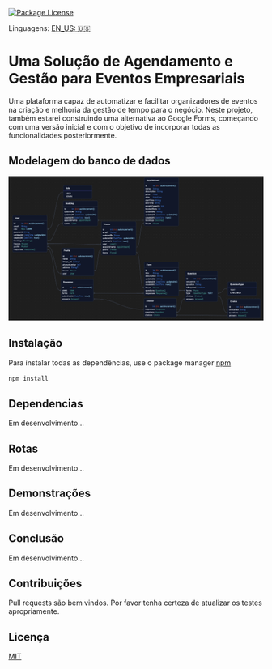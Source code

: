 <a href="https://www.npmjs.com/~nestjscore" target="_blank"><img src="https://img.shields.io/npm/l/@nestjs/core.svg" alt="Package License" /></a>

Linguagens: <a href="https://www.npmjs.com/~nestjscore" target="_blank">EN_US: 🇺🇸</a>

# Uma Solução de Agendamento e Gestão para Eventos Empresariais

Uma plataforma capaz de automatizar e facilitar organizadores de eventos na criação e melhoria da gestão de tempo para o negócio. Neste projeto, também estarei construindo uma alternativa ao Google Forms, começando com uma versão inicial e com o objetivo de incorporar todas as funcionalidades posteriormente.

## Modelagem do banco de dados

<a target="_blank"><img src="/assets/database_relations.png" alt="Database modeling" /></a>

## Instalação

Para instalar todas as dependências, use o package manager [npm](https://www.npmjs.com/)

```bash
npm install
```

## Dependencias

Em desenvolvimento...

## Rotas

Em desenvolvimento...

## Demonstrações

Em desenvolvimento...

## Conclusão

Em desenvolvimento...

## Contribuições

Pull requests são bem vindos. Por favor tenha certeza de atualizar os testes apropriamente.

## Licença

[MIT](https://choosealicense.com/licenses/mit/)
